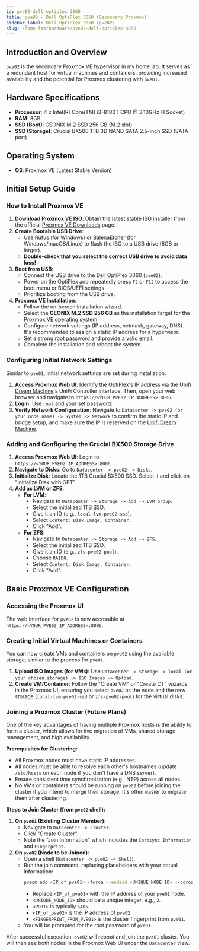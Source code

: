 ```yaml
---
id: pve02-dell-optiplex-3060
title: pve02 - Dell OptiPlex 3060 (Secondary Proxmox)
sidebar_label: Dell OptiPlex 3060 (pve02)
slug: /home-lab/hardware/pve02-dell-optiplex-3060
---
```


## Introduction and Overview
`pve02` is the secondary Proxmox VE hypervisor in my home lab. It serves as a redundant host for virtual machines and containers, providing increased availability and the potential for Proxmox clustering with `pve01`.

## Hardware Specifications
* **Processor**: 4 x Intel(R) Core(TM) i3-8100T CPU @ 3.10GHz (1 Socket)
* **RAM**: 8GB
* **SSD (Boot)**: GEONIX M.2 SSD 256 GB (M.2 slot)
* **SSD (Storage)**: Crucial BX500 1TB 3D NAND SATA 2.5-inch SSD (SATA port)

## Operating System
* **OS**: Proxmox VE (Latest Stable Version)

## Initial Setup Guide

### How to Install Proxmox VE
1.  **Download Proxmox VE ISO**: Obtain the latest stable ISO installer from the official [Proxmox VE Downloads](https://www.proxmox.com/en/downloads) page.
2.  **Create Bootable USB Drive**:
    * Use [Rufus](https://rufus.ie/en/) (for Windows) or [BalenaEtcher](https://www.balena.io/etcher/) (for Windows/macOS/Linux) to flash the ISO to a USB drive (8GB or larger).
    * **Double-check that you select the correct USB drive to avoid data loss!**
3.  **Boot from USB**:
    * Connect the USB drive to the Dell OptiPlex 3060 (`pve02`).
    * Power on the OptiPlex and repeatedly press `F2` or `F12` to access the boot menu or BIOS/UEFI settings.
    * Prioritize booting from the USB drive.
4.  **Proxmox VE Installation**:
    * Follow the on-screen installation wizard.
    * Select the **GEONIX M.2 SSD 256 GB** as the installation target for the Proxmox VE operating system.
    * Configure network settings (IP address, netmask, gateway, DNS). It's recommended to assign a static IP address for a hypervisor.
    * Set a strong root password and provide a valid email.
    * Complete the installation and reboot the system.

### Configuring Initial Network Settings
Similar to `pve01`, initial network settings are set during installation.

1.  **Access Proxmox Web UI**: Identify the OptiPlex's IP address via the [Unifi Dream Machine](/docs/home-lab/hardware/unifi-dream-machine)'s UniFi Controller interface. Then, open your web browser and navigate to `https://<YOUR_PVE02_IP_ADDRESS>:8006`.
2.  **Login**: Use `root` and your set password.
3.  **Verify Network Configuration**: Navigate to `Datacenter -> pve02 (or your node name) -> System -> Network` to confirm the static IP and bridge setup, and make sure the IP is reserved on the [Unifi Dream Machine](/docs/home-lab/hardware/unifi-dream-machine).

### Adding and Configuring the Crucial BX500 Storage Drive

1.  **Access Proxmox Web UI**: Login to `https://<YOUR_PVE02_IP_ADDRESS>:8006`.
2.  **Navigate to Disks**: Go to `Datacenter -> pve02 -> Disks`.
3.  **Initialize Disk**: Locate the 1TB Crucial BX500 SSD. Select it and click on "Initialize Disk with GPT".
4.  **Add as LVM or ZFS**:
    * **For LVM**:
        * Navigate to `Datacenter -> Storage -> Add -> LVM Group`.
        * Select the initialized 1TB SSD.
        * Give it an ID (e.g., `local-lvm-pve02-ssd`).
        * Select `Content: Disk Image, Container`.
        * Click "Add".
    * **For ZFS**:
        * Navigate to `Datacenter -> Storage -> Add -> ZFS`.
        * Select the initialized 1TB SSD.
        * Give it an ID (e.g., `zfs-pve02-pool`).
        * Choose `RAID0`.
        * Select `Content: Disk Image, Container`.
        * Click "Add".

## Basic Proxmox VE Configuration

### Accessing the Proxmox UI
The web interface for `pve02` is now accessible at `https://<YOUR_PVE02_IP_ADDRESS>:8006`.

### Creating Initial Virtual Machines or Containers
You can now create VMs and containers on `pve02` using the available storage, similar to the process for `pve01`.

1.  **Upload ISO Images (for VMs)**: Use `Datacenter -> Storage -> local (or your chosen storage) -> ISO Images -> Upload`.
2.  **Create VM/Container**: Follow the "Create VM" or "Create CT" wizards in the Proxmox UI, ensuring you select `pve02` as the node and the new storage (`local-lvm-pve02-ssd` or `zfs-pve02-pool`) for the virtual disks.

### Joining a Proxmox Cluster (Future Plans)
One of the key advantages of having multiple Proxmox hosts is the ability to form a cluster, which allows for live migration of VMs, shared storage management, and high availability.

**Prerequisites for Clustering:**
* All Proxmox nodes must have static IP addresses.
* All nodes must be able to resolve each other's hostnames (update `/etc/hosts` on each node if you don't have a DNS server).
* Ensure consistent time synchronization (e.g., NTP) across all nodes.
* No VMs or containers should be running on `pve02` before joining the cluster if you intend to merge their storage. It's often easier to migrate them after clustering.

**Steps to Join Cluster (from `pve02` shell):**
1.  **On `pve01` (Existing Cluster Member)**:
    * Navigate to `Datacenter -> Cluster`.
    * Click "Create Cluster".
    * Note the "Join Information" which includes the `Corosync Information` and `Fingerprint`.
2.  **On `pve02` (Node to be Joined)**:
    * Open a shell (`Datacenter -> pve02 -> Shell`).
    * Run the join command, replacing placeholders with your actual information:
        ```bash
        pvecm add <IP_of_pve01> -force --nodeid <UNIQUE_NODE_ID> --corosync_transport_port <PORT> --ring0_addr <IP_of_pve02> --fingerprint <FINGERPRINT_FROM_PVE01>
        ```
        * Replace `<IP_of_pve01>` with the IP address of your `pve01` node.
        * `<UNIQUE_NODE_ID>` should be a unique integer, e.g., `2`.
        * `<PORT>` is typically `5405`.
        * `<IP_of_pve02>` is the IP address of `pve02`.
        * `<FINGERPRINT_FROM_PVE01>` is the cluster fingerprint from `pve01`.
    * You will be prompted for the root password of `pve01`.

After successful execution, `pve02` will reboot and join the `pve01` cluster. You will then see both nodes in the Proxmox Web UI under the `Datacenter` view.